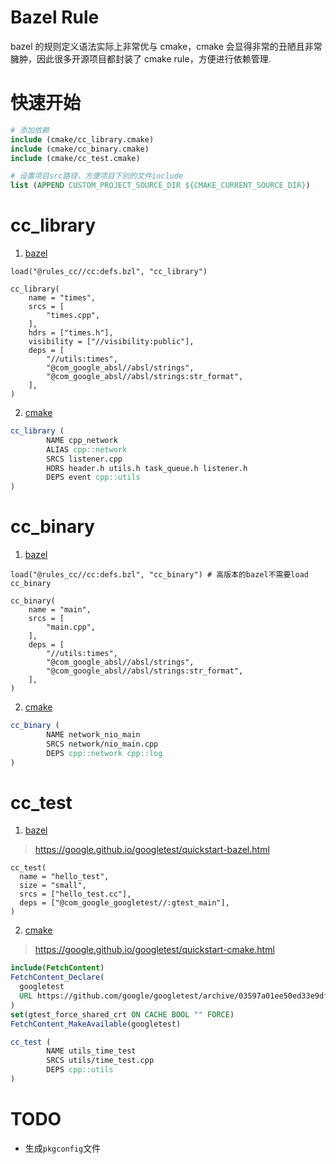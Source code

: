 # Bazel Rule

bazel 的规则定义语法实际上非常优与 cmake，cmake 会显得非常的丑陋且非常臃肿，因此很多开源项目都封装了 cmake rule，方便进行依赖管理.

# 快速开始

```cmake
# 添加依赖
include (cmake/cc_library.cmake)
include (cmake/cc_binary.cmake)
include (cmake/cc_test.cmake)

# 设置项目src路径，方便项目下别的文件include
list (APPEND CUSTOM_PROJECT_SOURCE_DIR ${CMAKE_CURRENT_SOURCE_DIR})
```

# cc_library

1. [bazel](https://bazel.build/reference/be/c-cpp#cc_library)

```build
load("@rules_cc//cc:defs.bzl", "cc_library")

cc_library(
    name = "times",
    srcs = [
        "times.cpp",
    ],
    hdrs = ["times.h"],
    visibility = ["//visibility:public"],
    deps = [
        "//utils:times",
        "@com_google_absl//absl/strings",
        "@com_google_absl//absl/strings:str_format",
    ],
)
```

2. [cmake](cc_library.cmake)

```cmake
cc_library (
        NAME cpp_network
        ALIAS cpp::network
        SRCS listener.cpp
        HDRS header.h utils.h task_queue.h listener.h
        DEPS event cpp::utils
)
```

# cc_binary

1. [bazel](https://bazel.build/reference/be/c-cpp#cc_binary)

```build
load("@rules_cc//cc:defs.bzl", "cc_binary") # 高版本的bazel不需要load cc_binary

cc_binary(
    name = "main",
    srcs = [
        "main.cpp",
    ],
    deps = [
        "//utils:times",
        "@com_google_absl//absl/strings",
        "@com_google_absl//absl/strings:str_format",
    ],
)
```

2. [cmake](cc_binary.cmake)

```cmake
cc_binary (
        NAME network_nio_main
        SRCS network/nio_main.cpp
        DEPS cpp::network cpp::log
)
```

# cc_test

1. [bazel](https://bazel.build/reference/be/c-cpp#cc_test)

> https://google.github.io/googletest/quickstart-bazel.html

```build
cc_test(
  name = "hello_test",
  size = "small",
  srcs = ["hello_test.cc"],
  deps = ["@com_google_googletest//:gtest_main"],
)
```

2. [cmake](cc_test.cmake)

> https://google.github.io/googletest/quickstart-cmake.html

```cmake
include(FetchContent)
FetchContent_Declare(
  googletest
  URL https://github.com/google/googletest/archive/03597a01ee50ed33e9dfd640b249b4be3799d395.zip
)
set(gtest_force_shared_crt ON CACHE BOOL "" FORCE)
FetchContent_MakeAvailable(googletest)

cc_test (
        NAME utils_time_test
        SRCS utils/time_test.cpp
        DEPS cpp::utils
)
```

# TODO

- 生成`pkgconfig`文件
